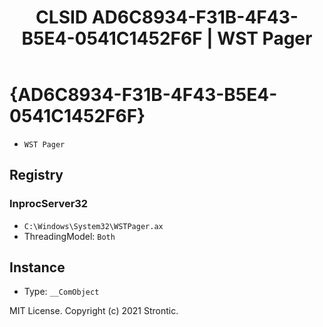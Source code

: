 ﻿---
title: "CLSID AD6C8934-F31B-4F43-B5E4-0541C1452F6F | WST Pager"
excerpt: What is COM-Object CLSID AD6C8934-F31B-4F43-B5E4-0541C1452F6F?
---

# {AD6C8934-F31B-4F43-B5E4-0541C1452F6F}

* `WST Pager`

## Registry


### InprocServer32

* `C:\Windows\System32\WSTPager.ax`
* ThreadingModel: `Both`

## Instance

* Type: `__ComObject`

MIT License. Copyright (c) 2021 Strontic.



